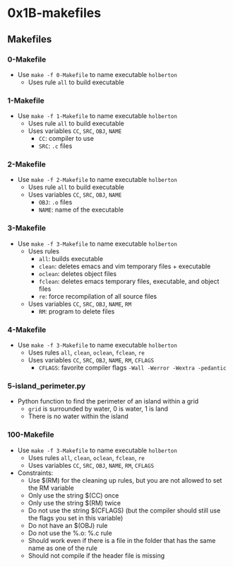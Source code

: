 # 0x1B-makefiles

## Makefiles
### 0-Makefile
* Use `make -f 0-Makefile` to name executable `holberton`
  * Uses rule `all` to build executable

### 1-Makefile
* Use `make -f 1-Makefile` to name executable `holberton`
  * Uses rule `all` to build executable
  * Uses variables `CC`, `SRC`, `OBJ`, `NAME`
    * `CC`: compiler to use
    * `SRC`: `.c` files

### 2-Makefile
* Use `make -f 2-Makefile` to name executable `holberton`
  * Uses rule `all` to build executable
  * Uses variables `CC`, `SRC`, `OBJ`, `NAME`
    * `OBJ`: `.o` files
    * `NAME`: name of the executable 

### 3-Makefile
* Use `make -f 3-Makefile` to name executable `holberton`
  * Uses rules
    * `all`: builds executable
    * `clean`: deletes emacs and vim temporary files + executable
    * `oclean`: deletes object files
    * `fclean`: deletes emacs temporary files, executable, and object files
    * `re`: force recompilation of all source files
  * Uses variables `CC`, `SRC`, `OBJ`, `NAME`, `RM`
    * `RM`: program to delete files

### 4-Makefile
* Use `make -f 3-Makefile` to name executable `holberton`
  * Uses rules `all`, `clean`, `oclean`, `fclean`, `re`
  * Uses variables `CC`, `SRC`, `OBJ`, `NAME`, `RM`, `CFLAGS`
    * `CFLAGS`: favorite compiler flags `-Wall -Werror -Wextra -pedantic`

### 5-island_perimeter.py
* Python function to find the perimeter of an island within a grid
  * `grid` is surrounded by water, 0 is water, 1 is land
  * There is no water within the island

### 100-Makefile
* Use `make -f 3-Makefile` to name executable `holberton`
  * Uses rules `all`, `clean`, `oclean`, `fclean`, `re`
  * Uses variables `CC`, `SRC`, `OBJ`, `NAME`, `RM`, `CFLAGS`
* Constraints:
  * Use $(RM) for the cleaning up rules, but you are not allowed to set the RM variable
  * Only use the string $(CC) once
  * Only use the string $(RM) twice
  * Do not use the string $(CFLAGS) (but the compiler should still use the flags you set in this variable)
  * Do not have an $(OBJ) rule
  * Do not use the %.o: %.c rule
  * Should work even if there is a file in the folder that has the same name as one of the rule
  * Should not compile if the header file is missing
